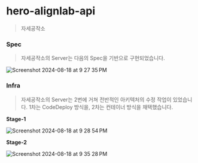 # hero-alignlab-api

> 자세공작소

### Spec

> 자세공작소의 Server는 다음의 Spec을 기반으로 구현되었습니다.

![Screenshot 2024-08-18 at 9 27 35 PM](https://github.com/user-attachments/assets/221fc8cb-cc23-4538-bde7-8a409f67a75b)

### Infra

> 자세공작소의 Server는 2번에 거쳐 전반적인 아키텍처의 수정 작업이 있었습니다.
> 1차는 CodeDeploy 방식을, 2차는 컨테이너 방식을 채택했습니다.

**Stage-1**

![Screenshot 2024-08-18 at 9 28 54 PM](https://github.com/user-attachments/assets/ad1fb46b-905c-461c-8912-5ef9302fe44b)

**Stage-2**

![Screenshot 2024-08-18 at 9 35 28 PM](https://github.com/user-attachments/assets/4ddf7c8f-d938-4224-b8a8-4e195dfc9046)
